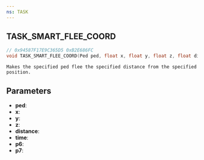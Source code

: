 ```yaml
---
ns: TASK
---
```

## TASK_SMART_FLEE_COORD

```c
// 0x94587F17E9C365D5 0xB2E686FC
void TASK_SMART_FLEE_COORD(Ped ped, float x, float y, float z, float distance, int time, BOOL p6, BOOL p7);
```

```
Makes the specified ped flee the specified distance from the specified position.
```

## Parameters
* **ped**:
* **x**:
* **y**:
* **z**:
* **distance**:
* **time**:
* **p6**:
* **p7**:
